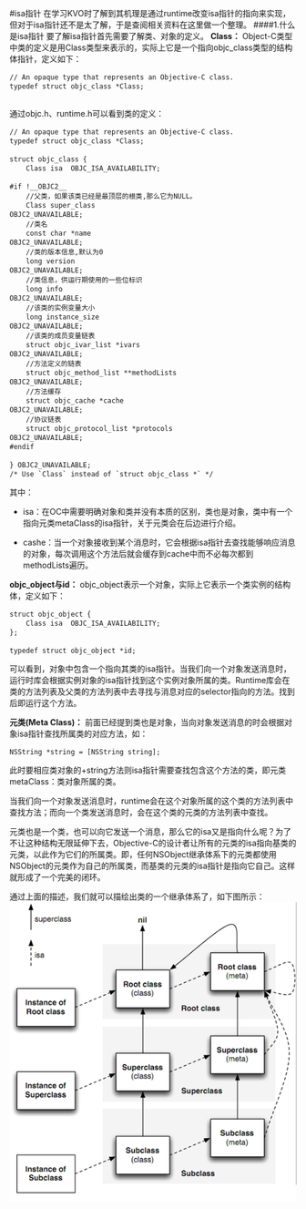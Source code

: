 #isa指针
在学习KVO时了解到其机理是通过runtime改变isa指针的指向来实现，但对于isa指针还不是太了解，于是查阅相关资料在这里做一个整理。
####1.什么是isa指针
要了解isa指针首先需要了解类、对象的定义。
**Class：**
Object-C类型中类的定义是用Class类型来表示的，实际上它是一个指向objc_class类型的结构体指针，定义如下：
```objc
// An opaque type that represents an Objective-C class.
typedef struct objc_class *Class;


```
通过objc.h、runtime.h可以看到类的定义：
```objc
// An opaque type that represents an Objective-C class.
typedef struct objc_class *Class;

struct objc_class {
    Class isa  OBJC_ISA_AVAILABILITY;

#if !__OBJC2__
    //父类，如果该类已经是最顶层的根类,那么它为NULL。
    Class super_class                                        OBJC2_UNAVAILABLE;
    //类名
    const char *name                                         OBJC2_UNAVAILABLE;
    //类的版本信息,默认为0
    long version                                             OBJC2_UNAVAILABLE;
    //类信息，供运行期使用的一些位标识
    long info                                                OBJC2_UNAVAILABLE;
    //该类的实例变量大小
    long instance_size                                       OBJC2_UNAVAILABLE;
    //该类的成员变量链表
    struct objc_ivar_list *ivars                             OBJC2_UNAVAILABLE;
    //方法定义的链表
    struct objc_method_list **methodLists                    OBJC2_UNAVAILABLE;
    //方法缓存
    struct objc_cache *cache                                 OBJC2_UNAVAILABLE;
    //协议链表
    struct objc_protocol_list *protocols                     OBJC2_UNAVAILABLE;
#endif

} OBJC2_UNAVAILABLE;
/* Use `Class` instead of `struct objc_class *` */

```
其中：
- isa：在OC中需要明确对象和类并没有本质的区别，类也是对象，类中有一个指向元类metaClass的isa指针，关于元类会在后边进行介绍。

- cashe：当一个对象接收到某个消息时，它会根据isa指针去查找能够响应消息的对象，每次调用这个方法后就会缓存到cache中而不必每次都到methodLists遍历。

**objc_object与id：**
objc_object表示一个对象，实际上它表示一个类实例的结构体，定义如下：
```objc
struct objc_object {
    Class isa  OBJC_ISA_AVAILABILITY;
};

typedef struct objc_object *id;
```
可以看到，对象中包含一个指向其类的isa指针。当我们向一个对象发送消息时，运行时库会根据实例对象的isa指针找到这个实例对象所属的类。Runtime库会在类的方法列表及父类的方法列表中去寻找与消息对应的selector指向的方法。找到后即运行这个方法。

**元类(Meta Class)：**
前面已经提到类也是对象，当向对象发送消息的时会根据对象isa指针查找所属类的对应方法，如：
```objc
NSString *string = [NSString string];
```
此时要相应类对象的+string方法则isa指针需要查找包含这个方法的类，即元类metaClass：类对象所属的类。

当我们向一个对象发送消息时，runtime会在这个对象所属的这个类的方法列表中查找方法；而向一个类发送消息时，会在这个类的元类的方法列表中查找。

元类也是一个类，也可以向它发送一个消息，那么它的isa又是指向什么呢？为了不让这种结构无限延伸下去，Objective-C的设计者让所有的元类的isa指向基类的元类，以此作为它们的所属类。即，任何NSObject继承体系下的元类都使用NSObject的元类作为自己的所属类，而基类的元类的isa指针是指向它自己。这样就形成了一个完美的闭环。

通过上面的描述，我们就可以描绘出类的一个继承体系了，如下图所示：
![](/assets/pic6-1.png)



